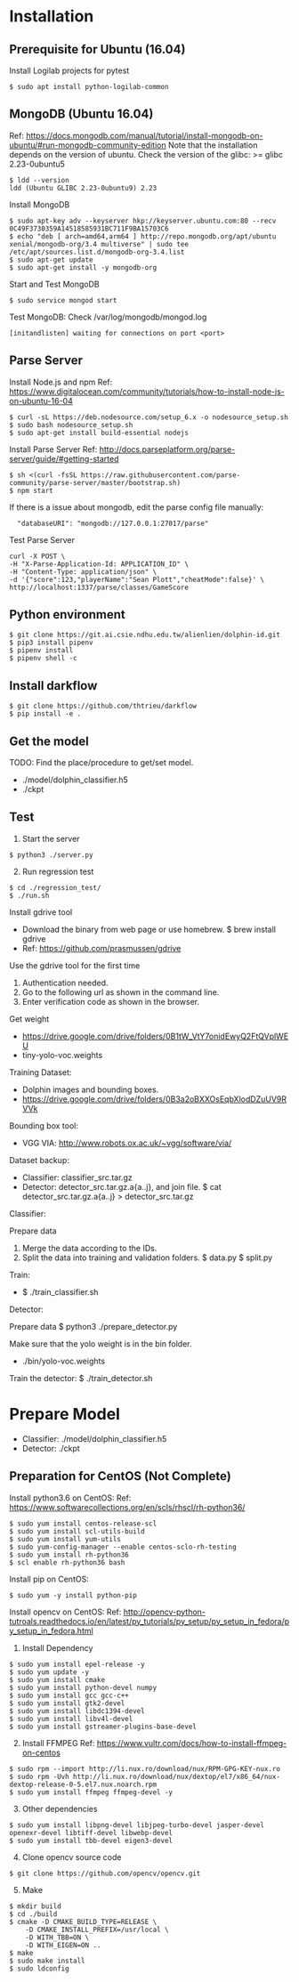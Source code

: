 # Installation
## Prerequisite for Ubuntu (16.04)
Install Logilab projects for pytest
```
$ sudo apt install python-logilab-common
```

## MongoDB (Ubuntu 16.04)
Ref: https://docs.mongodb.com/manual/tutorial/install-mongodb-on-ubuntu/#run-mongodb-community-edition
Note that the installation depends on the version of ubuntu.
Check the version of the glibc: >= glibc 2.23-0ubuntu5
```
$ ldd --version
ldd (Ubuntu GLIBC 2.23-0ubuntu9) 2.23
```
Install MongoDB
```
$ sudo apt-key adv --keyserver hkp://keyserver.ubuntu.com:80 --recv 0C49F3730359A14518585931BC711F9BA15703C6
$ echo "deb [ arch=amd64,arm64 ] http://repo.mongodb.org/apt/ubuntu xenial/mongodb-org/3.4 multiverse" | sudo tee /etc/apt/sources.list.d/mongodb-org-3.4.list
$ sudo apt-get update
$ sudo apt-get install -y mongodb-org
```
Start and Test MongoDB
```
$ sudo service mongod start
```
Test MongoDB: Check /var/log/mongodb/mongod.log
```
[initandlisten] waiting for connections on port <port>
```

## Parse Server
Install Node.js and npm
Ref: https://www.digitalocean.com/community/tutorials/how-to-install-node-js-on-ubuntu-16-04
```
$ curl -sL https://deb.nodesource.com/setup_6.x -o nodesource_setup.sh
$ sudo bash nodesource_setup.sh
$ sudo apt-get install build-essential nodejs
```
Install Parse Server
Ref: http://docs.parseplatform.org/parse-server/guide/#getting-started
```
$ sh <(curl -fsSL https://raw.githubusercontent.com/parse-community/parse-server/master/bootstrap.sh)
$ npm start
```
If there is a issue about mongodb, edit the parse config file manually:
```
  "databaseURI": "mongodb://127.0.0.1:27017/parse"
```
Test Parse Server
```
curl -X POST \
-H "X-Parse-Application-Id: APPLICATION_ID" \
-H "Content-Type: application/json" \
-d '{"score":123,"playerName":"Sean Plott","cheatMode":false}' \
http://localhost:1337/parse/classes/GameScore
```

## Python environment
```
$ git clone https://git.ai.csie.ndhu.edu.tw/alienlien/dolphin-id.git
$ pip3 install pipenv
$ pipenv install
$ pipenv shell -c
```

## Install darkflow
```
$ git clone https://github.com/thtrieu/darkflow
$ pip install -e .
```

## Get the model
TODO: Find the place/procedure to get/set model.
- ./model/dolphin_classifier.h5
- ./ckpt

## Test
1. Start the server
```
$ python3 ./server.py
```
2. Run regression test
```
$ cd ./regression_test/
$ ./run.sh
```

Install gdrive tool
- Download the binary from web page or use homebrew.
$ brew install gdrive
- Ref: https://github.com/prasmussen/gdrive

Use the gdrive tool for the first time
1) Authentication needed.
2) Go to the following url as shown in the command line.
3) Enter verification code as shown in the browser.

Get weight
- https://drive.google.com/drive/folders/0B1tW_VtY7onidEwyQ2FtQVplWEU
- tiny-yolo-voc.weights

Training Dataset:
- Dolphin images and bounding boxes.
- https://drive.google.com/drive/folders/0B3a2oBXXOsEqbXlodDZuUV9RVVk

Bounding box tool:
- VGG VIA: http://www.robots.ox.ac.uk/~vgg/software/via/

Dataset backup:
- Classifier: classifier_src.tar.gz
- Detector: detector_src.tar.gz.a{a..j}, and join file.
$ cat detector_src.tar.gz.a{a..j} > detector_src.tar.gz

Classifier:

Prepare data
1) Merge the data according to the IDs.
2) Split the data into training and validation folders.
$ data.py
$ split.py

Train:
- $ ./train_classifier.sh

Detector:

Prepare data
$ python3 ./prepare_detector.py

Make sure that the yolo weight is in the bin folder.
- ./bin/yolo-voc.weights

Train the detector:
$ ./train_detector.sh

# Prepare Model
- Classifier: ./model/dolphin_classifier.h5
- Detector: ./ckpt

## Preparation for CentOS (Not Complete)
Install python3.6 on CentOS:
Ref: https://www.softwarecollections.org/en/scls/rhscl/rh-python36/
```
$ sudo yum install centos-release-scl
$ sudo yum install scl-utils-build
$ sudo yum install yum-utils
$ sudo yum-config-manager --enable centos-sclo-rh-testing
$ sudo yum install rh-python36
$ scl enable rh-python36 bash
```

Install pip on CentOS:
```
$ sudo yum -y install python-pip
```

Install opencv on CentOS:
Ref: http://opencv-python-tutroals.readthedocs.io/en/latest/py_tutorials/py_setup/py_setup_in_fedora/py_setup_in_fedora.html
1. Install Dependency
```
$ sudo yum install epel-release -y
$ sudo yum update -y
$ sudo yum install cmake
$ sudo yum install python-devel numpy
$ sudo yum install gcc gcc-c++
$ sudo yum install gtk2-devel
$ sudo yum install libdc1394-devel
$ sudo yum install libv4l-devel
$ sudo yum install gstreamer-plugins-base-devel
```

2. Install FFMPEG
Ref: https://www.vultr.com/docs/how-to-install-ffmpeg-on-centos
```
$ sudo rpm --import http://li.nux.ro/download/nux/RPM-GPG-KEY-nux.ro
$ sudo rpm -Uvh http://li.nux.ro/download/nux/dextop/el7/x86_64/nux-dextop-release-0-5.el7.nux.noarch.rpm
$ sudo yum install ffmpeg ffmpeg-devel -y
```

3. Other dependencies
```
$ sudo yum install libpng-devel libjpeg-turbo-devel jasper-devel openexr-devel libtiff-devel libwebp-devel
$ sudo yum install tbb-devel eigen3-devel
```

4. Clone opencv source code
```
$ git clone https://github.com/opencv/opencv.git
```

5. Make
```
$ mkdir build
$ cd ./build
$ cmake -D CMAKE_BUILD_TYPE=RELEASE \
    -D CMAKE_INSTALL_PREFIX=/usr/local \
    -D WITH_TBB=ON \
    -D WITH_EIGEN=ON ..
$ make
$ sudo make install
$ sudo ldconfig
```
